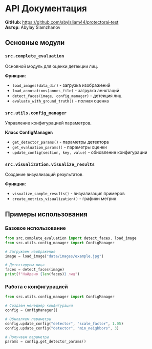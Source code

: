 # API Документация

**GitHub:** https://github.com/abylsliam44/protectorai-test  
**Автор:** Abylay Slamzhanov

## Основные модули

### `src.complete_evaluation`
Основной модуль для оценки детекции лиц.

**Функции:**
- `load_images(data_dir)` - загрузка изображений
- `load_annotations(annos_file)` - загрузка аннотаций
- `detect_faces(image, config_manager)` - детекция лиц
- `evaluate_with_ground_truth()` - полная оценка

### `src.utils.config_manager`
Управление конфигурацией параметров.

**Класс ConfigManager:**
- `get_detector_params()` - параметры детектора
- `get_evaluation_params()` - параметры оценки
- `update_config(section, key, value)` - обновление конфигурации

### `src.visualization.visualize_results`
Создание визуализаций результатов.

**Функции:**
- `visualize_sample_results()` - визуализация примеров
- `create_metrics_visualization()` - графики метрик

## Примеры использования

### Базовое использование
```python
from src.complete_evaluation import detect_faces, load_image
from src.utils.config_manager import ConfigManager

# Загружаем изображение
image = load_image("data/images/example.jpg")

# Детектируем лица
faces = detect_faces(image)
print(f"Найдено {len(faces)} лиц")
```

### Работа с конфигурацией
```python
from src.utils.config_manager import ConfigManager

# Создаем менеджер конфигурации
config = ConfigManager()

# Обновляем параметры
config.update_config("detector", "scale_factor", 1.05)
config.update_config("detector", "min_neighbors", 3)

# Получаем параметры
params = config.get_detector_params()
```
